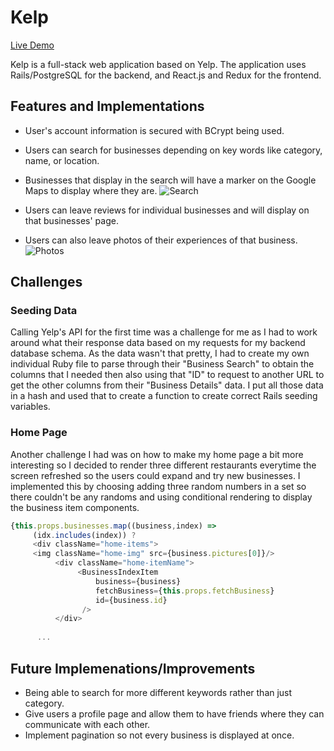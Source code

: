 # Kelp  

[Live Demo](https://kelp-kiet.herokuapp.com/ "Live Demo" )

Kelp is a full-stack web application based on Yelp. The application uses Rails/PostgreSQL for the backend,
and React.js and Redux for the frontend.

## Features and Implementations
* User's account information is secured with BCrypt being used.
* Users can search for businesses depending on key words like category, name, or location.
* Businesses that display in the search will have a marker on the Google Maps to display where they are.
  ![Search](https://kelp-icon.s3.us-west-1.amazonaws.com/search.jpg "Search")

* Users can leave reviews for individual businesses and will display on that businesses' page.
* Users can also leave photos of their experiences of that business.
  ![Photos](https://kelp-icon.s3.us-west-1.amazonaws.com/allphotos.png "Business Photos")
  
 ## Challenges
 ### Seeding Data
 Calling Yelp's API for the first time was a challenge for me as I had to work around what their response data
 based on my requests for my backend database schema. As the data wasn't that pretty, I had to create my own
 individual Ruby file to parse through their "Business Search" to obtain the columns that I needed then also using
 that "ID" to request to another URL to get the other columns from their "Business Details" data. I put all those
 data in a hash and used that to create a function to create correct Rails seeding variables.
 
 ### Home Page
 Another challenge I had was on how to make my home page a bit more interesting so I decided to render three different
 restaurants everytime the screen refreshed so the users could expand and try new businesses. I implemented
 this by choosing adding three random numbers in a set so there couldn't be any randoms and using
 conditional rendering to display the business item components.
 ```javascript
 {this.props.businesses.map((business,index) => 
      (idx.includes(index)) ? 
      <div className="home-items">
      <img className="home-img" src={business.pictures[0]}/>
           <div className="home-itemName">
                <BusinessIndexItem
                    business={business}
                    fetchBusiness={this.props.fetchBusiness}
                    id={business.id}
                 /> 
           </div>
           
       ...
 
 ```
 
 ## Future Implemenations/Improvements
 * Being able to search for more different keywords rather than just category.
 * Give users a profile page and allow them to have friends where they can communicate with each other.
 * Implement pagination so not every business is displayed at once.
